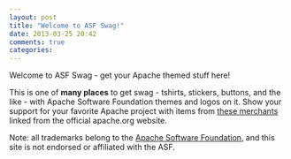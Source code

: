 ```yaml
---
layout: post
title: "Welcome to ASF Swag!"
date: 2013-03-25 20:42
comments: true
categories: 
---
```


Welcome to ASF Swag - get your Apache themed stuff here!

This is one of **many places** to get swag - tshirts, stickers, 
buttons, and the like - with Apache Software Foundation themes and 
logos on it.  Show your support for your favorite Apache project with 
items from [these merchants](https://www.apache.org/foundation/buy_stuff.html) linked from the official apache.org website.

Note: all trademarks belong to the [Apache Software Foundation](https://www.apache.org/foundation/marks/), and this site
is not endorsed or affiliated with the ASF.
